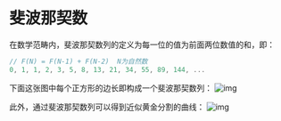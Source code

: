 # 斐波那契数

在数学范畴内，斐波那契数列的定义为每一位的值为前面两位数值的和，即：

```js
// F(N) = F(N-1) + F(N-2)  N为自然数
0, 1, 1, 2, 3, 5, 8, 13, 21, 34, 55, 89, 144, ...
```

下面这张图中每个正方形的边长即构成一个斐波那契数列：
![img](https://camo.githubusercontent.com/f653fca3a6fcf1733d0b19c3ddb37622926b42e7/68747470733a2f2f75706c6f61642e77696b696d656469612e6f72672f77696b6970656469612f636f6d6d6f6e732f642f64622f333425324132312d4669626f6e61636369426c6f636b732e706e67)

此外，通过斐波那契数列可以得到近似黄金分割的曲线：
![img](https://camo.githubusercontent.com/e1127247ec2da22f21e548352a86e7180f10d7bf/68747470733a2f2f75706c6f61642e77696b696d656469612e6f72672f77696b6970656469612f636f6d6d6f6e732f322f32652f4669626f6e6163636953706972616c2e737667)